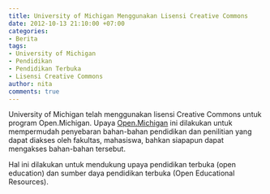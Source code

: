 ```yaml
---
title: University of Michigan Menggunakan Lisensi Creative Commons
date: 2012-10-13 21:10:00 +07:00
categories:
- Berita
tags:
- University of Michigan
- Pendidikan
- Pendidikan Terbuka
- Lisensi Creative Commons
author: nita
comments: true
---
```


University of Michigan telah menggunakan lisensi Creative Commons untuk program Open.Michigan. Upaya [Open.Michigan](http://open.umich.edu/) ini dilakukan untuk mempermudah penyebaran bahan-bahan pendidikan dan penilitian yang dapat diakses oleh fakultas, mahasiswa, bahkan siapapun dapat mengakses bahan-bahan tersebut.

Hal ini dilakukan untuk mendukung upaya pendidikan terbuka (open education) dan sumber daya pendidikan terbuka (Open Educational Resources).
